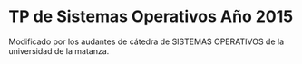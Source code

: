 # TP de Sistemas Operativos Año 2015

Modificado por los audantes de cátedra de SISTEMAS OPERATIVOS de la universidad de la matanza.

